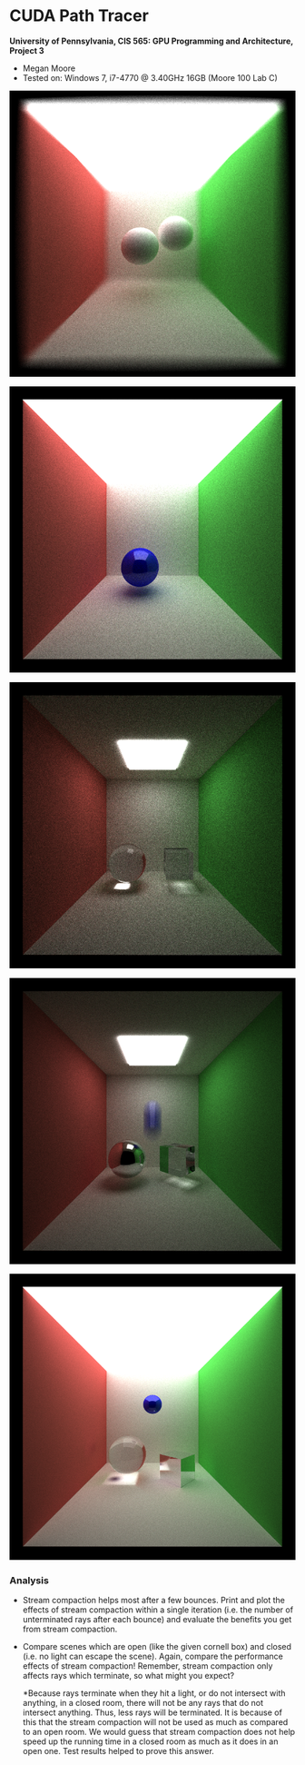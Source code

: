 CUDA Path Tracer
================

**University of Pennsylvania, CIS 565: GPU Programming and Architecture, Project 3**

* Megan Moore
* Tested on: Windows 7, i7-4770 @ 3.40GHz 16GB (Moore 100 Lab C)

![](img/DOF1.png "Depth of Field")

![](img/specular2.png "Specular sphere")

![](img/refraction_correct3(glass).png "Refraction with an IOR of glass")

![](img/motion_blur_1000.png "Motion blur after 1000 iterations")

![](img/final1000.png "Final image after 1000 iterations")

### Analysis

* Stream compaction helps most after a few bounces. Print and plot the
  effects of stream compaction within a single iteration (i.e. the number of
  unterminated rays after each bounce) and evaluate the benefits you get from
  stream compaction.
* Compare scenes which are open (like the given cornell box) and closed
  (i.e. no light can escape the scene). Again, compare the performance effects
  of stream compaction! Remember, stream compaction only affects rays which
  terminate, so what might you expect?

  *Because rays terminate when they hit a light, or do not intersect with anything, in a closed room, there will not be any rays that do not intersect anything.  Thus, less rays will be terminated.  It is because of this that the stream compaction will not be used as much as compared to an open room.  We would guess that stream compaction does not help speed up the running time in a closed room as much as it does in an open one.  Test results helped to prove this answer.  


